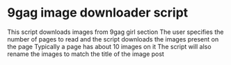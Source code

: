 9gag image downloader script
====
This script downloads images from 9gag girl section 
The user specifies the number of pages to read and the script downloads the images present on the page
Typically a page has about 10 images on it
The script will also rename the images to match the title of the image post

